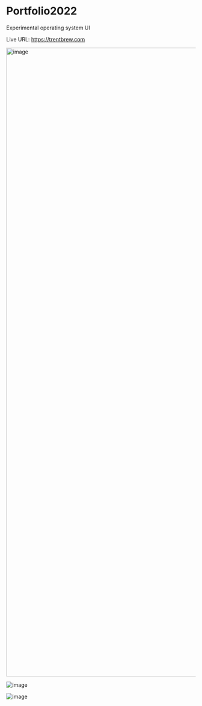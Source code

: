 # Portfolio2022
Experimental operating system UI

Live URL: https://trentbrew.com

<img width="1674" alt="image" src="https://user-images.githubusercontent.com/32501733/173249786-b40079c8-ae24-4de4-9209-43d508f5cc4d.png">

![image](https://user-images.githubusercontent.com/32501733/173249839-f9cb34eb-55b7-4440-8802-8ab558a3d714.png)

![image](https://user-images.githubusercontent.com/32501733/173250035-ccdb778d-f86f-47ac-af55-1d1c7c95a503.png)

